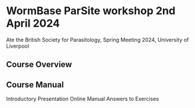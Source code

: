 # WormBase ParSite workshop 2nd April 2024
Ate the British Society for Parasitology, Spring  Meeting 2024, University of Liverpool

## Course Overview

## Course Manual
Introductory Presentation
Online Manual
Answers to Exercises
